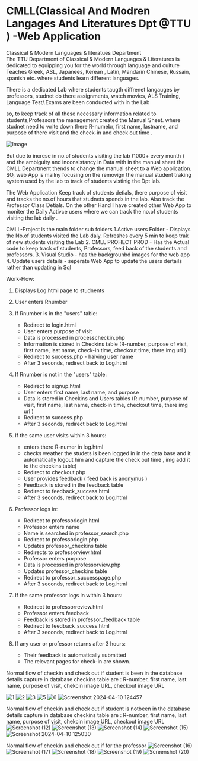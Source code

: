 # CMLL(Classical And Modren Langages And Literatures Dpt @TTU ) -Web Application

Classical & Modern Languages & literatues Department  
The TTU Department of Classical & Modern Languages & Literatures is dedicated to equipping you for the world through language and culture 
Teaches Greek, ASL, Japanees, Kerean , Latin, Mandarin Chinese, Russain, spanish etc. where students learn different languages. 

 There is a dedicated Lab where students taugth diffrenet langauges by professors, studnet do there assignments, watch movies, ALS Training, Language Test/.Exams  are been conducted with in the Lab 

 so, to keep track of all these necessary information related to students,Professors the management created the Manual Sheet. where studnet need to write down there R-numebr, first name, lastname, and purpose of there visit and the check-in and check out time . 
 
![Image](https://github.com/HariMadhamanchi9/CMLL-Project/assets/82075476/a3184dbe-31a5-4653-9e6b-14d0ccc13562)

But due to increse in no.of students visiting the lab (1000+ every month ) and the ambiguity and inconsistancy in Data with in the manual sheet the CMLL Department thends to change the manual sheet to a Web application.  
SO, web App is mailny focusing on the removign the manual student traking system used by the lab to track of students vistinig the Dpt lab. 

The Web Application Keep track of students detials, there purpose of visit and tracks the no.of hours that studnets spends in the lab. Also track the Professor Class Detials. 
On the other Hand I have created other Web App to moniter the Daily Activce users where we can track the no.of students visiting the lab daily . 

CMLL-Project is the main folder 
sub folders 
1.Active users  Folder - Displays the No.of students visited the Lab daly. Refreshes every 5 min to keep trak of new students visiting the Lab 
2. CMLL PROHECT PROD  - Has the Actual code to keep track of students, Professors, feed back of the students and professors. 
3. Visual Studio   - has the backgrounbd images for the web app
4. Update users details - seperate Web App to update the users dertails rather than updating in Sql 

Work-Flow:

1. Displays  Log.html page to studnents
2. User enters Rnumber
3. If Rnumber is in the "users" table:
   - Redirect to login.html
   - User enters purpose of visit
   - Data is processed in processcheckin.php
   - Information is stored in Checkins table  (R-number, purpose of visit, first name, last name, check-in time, checkout time, there img url  )
   - Redirect to success.php - haiving user name 
   - After 3 seconds, redirect back to Log.html
4. If Rnumber is not in the "users" table:
   - Redirect to signup.html
   - User enters first name, last name, and purpose
   - Data is stored in Checkins and Users tables (R-number, purpose of visit, first name, last name, check-in time, checkout time, there img url  )
   - Redirect to success.php
   - After 3 seconds, redirect back to Log.html
5. If the same user visits within 3 hours:
   - enters there R-numer in log.html
   - checks weather the studets is been logged in in the data base and it automatically logout him and capture the check out time , img add it to the checkins table)
   - Redirect to checkout.php
   - User provides feedback ( feed back is anonymus ) 
   - Feedback is stored in the feedback table
   - Redirect to feedback_success.html
   - After 3 seconds, redirect back to Log.html

6. Professor logs in:
   - Redirect to professorlogin.html
   - Professor enters name
   - Name is searched in professor_search.php
   - Redirect to professorlogin.php
   - Updates professor_checkins table
   - Redirects to professorview.html
   - Professor enters purpose
   - Data is processed in professorview.php
   - Updates professor_checkins table
   - Redirect to professor_successpage.php
   - After 3 seconds, redirect back to Log.html
7. If the same professor logs in within 3 hours:
   - Redirect to professorreview.html
   - Professor enters feedback
   - Feedback is stored in professor_feedback table
   - Redirect to feedback_success.html
   - After 3 seconds, redirect back to Log.html
8. If any user or professor returns after 3 hours:
   - Their feedback is automatically submitted
   - The relevant pages for check-in are shown.

Normal flow of checkin and check out if student is been in the database 
details capture in database checkins table are : R-number, first name, last name, purpose of visit, chekcin image URL, checkout image URL  

![1](https://github.com/HariMadhamanchi9/CMLL-Project/assets/82075476/babbdfa9-eadb-4f69-b565-1b9e4eecdf0a)
![2](https://github.com/HariMadhamanchi9/CMLL-Project/assets/82075476/5df69b28-b3bf-479c-87b3-36e1b86cd779)
![3](https://github.com/HariMadhamanchi9/CMLL-Project/assets/82075476/eb328950-3edf-4975-b5b2-60ab45637893)
![5](https://github.com/HariMadhamanchi9/CMLL-Project/assets/82075476/3690fe1a-5c34-447f-b50d-a99da139fbdb)
![6](https://github.com/HariMadhamanchi9/CMLL-Project/assets/82075476/057906ed-e363-4efd-a139-0fac026b71a1)
![Screenshot 2024-04-10 124457](https://github.com/HariMadhamanchi9/CMLL-Project/assets/82075476/354a2b03-db10-4929-a04f-9acf6555e456)

Normal flow of checkin and check out if student is notbeen in the database 
details capture in database checkins table are : R-number, first name, last name, purpose of visit, chekcin image URL, checkout image URL  
![Screenshot (12)](https://github.com/HariMadhamanchi9/CMLL-Project/assets/82075476/6aa74e6f-35f8-4291-96e6-7f3dfd803efc)
![Screenshot (13)](https://github.com/HariMadhamanchi9/CMLL-Project/assets/82075476/45f69ca4-fcca-4c9e-9c45-5f96a97c0f5a)
![Screenshot (14)](https://github.com/HariMadhamanchi9/CMLL-Project/assets/82075476/738efefa-38c8-44f5-8d56-25acd4b3f6d6)
![Screenshot (15)](https://github.com/HariMadhamanchi9/CMLL-Project/assets/82075476/0308ffee-0eb0-4712-a782-b392a8e3d2e7)
![Screenshot 2024-04-10 125030](https://github.com/HariMadhamanchi9/CMLL-Project/assets/82075476/98c40bf6-fe40-4222-9fad-9b4d065ed3ef)

Normal flow of checkin and check out if for the professor 
![Screenshot (16)](https://github.com/HariMadhamanchi9/CMLL-Project/assets/82075476/2880a6e8-1628-4f90-9752-3186e6931661)
![Screenshot (17)](https://github.com/HariMadhamanchi9/CMLL-Project/assets/82075476/dd63a9e6-9e63-4f44-ae72-56d7a8f98da5)
![Screenshot (18)](https://github.com/HariMadhamanchi9/CMLL-Project/assets/82075476/1dd745be-8225-4d6f-94a8-cbacf3d26593)
![Screenshot (19)](https://github.com/HariMadhamanchi9/CMLL-Project/assets/82075476/f798c62e-2303-410a-bd06-49ee2cb2e48c)
![Screenshot (20)](https://github.com/HariMadhamanchi9/CMLL-Project/assets/82075476/fc16f9f3-e956-4eb0-a3c2-f84b5d0ce060)




